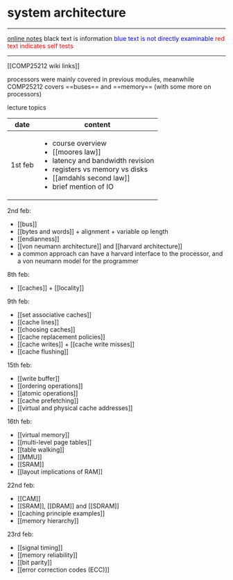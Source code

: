 # system architecture

***
[online notes](https://online.manchester.ac.uk/bbcswebdav/pid-13877526-dt-content-rid-132936572_1/courses/I3132-COMP-25212-1221-2SE-001895/html/intro.html)
black text is information
<span style="color:blue">blue text is not directly examinable</span>
<span style="color:red">red text indicates self tests</span>
***
[[COMP25212 wiki links]]

processors were mainly covered in previous modules, meanwhile COMP25212 covers ==buses== and ==memory== (with some more on processors)

lecture topics

| date    | content                                                                                       |
| ------- | --------------------------------------------------------------------------------------------- |
| 1st feb | <ul><li>course overview</li><li>[[moores law]]</li><li>latency and bandwidth revision</li><li>registers vs memory vs disks</li><li>[[amdahls second law]]</li><li>brief mention of IO</li></ul> |

2nd feb:
- [[bus]]
- [[bytes and words]] + alignment + variable op length
- [[endianness]]
- [[von neumann architecture]] and [[harvard architecture]]
- a common approach can have a harvard interface to the processor, and a von neumann model for the programmer

8th feb:
- [[caches]] + [[locality]]

9th feb:
- [[set associative caches]]
- [[cache lines]]
- [[choosing caches]]
- [[cache replacement policies]]
- [[cache writes]] + [[cache write misses]]
- [[cache flushing]]

15th feb:
- [[write buffer]]
- [[ordering operations]]
- [[atomic operations]]
- [[cache prefetching]]
- [[virtual and physical cache addresses]]

16th feb:
- [[virtual memory]]
- [[multi-level page tables]]
- [[table walking]]
- [[MMU]]
- [[SRAM]]
- [[layout implications of RAM]]

22nd feb:
- [[CAM]]
- [[SRAM]], [[DRAM]] and [[SDRAM]]
- [[caching principle examples]]
- [[memory hierarchy]]

23rd feb:
- [[signal timing]]
- [[memory reliability]]
- [[bit parity]]
- [[error correction codes (ECC)]]